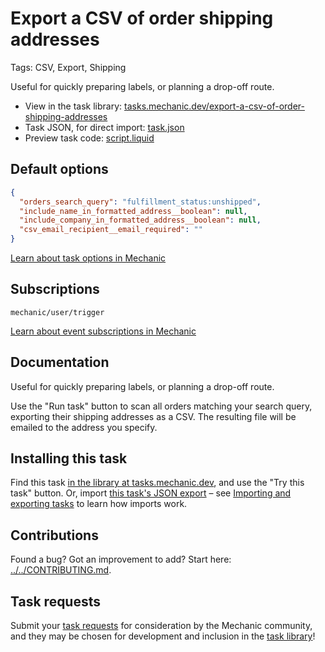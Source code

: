 # Export a CSV of order shipping addresses

Tags: CSV, Export, Shipping

Useful for quickly preparing labels, or planning a drop-off route.

* View in the task library: [tasks.mechanic.dev/export-a-csv-of-order-shipping-addresses](https://tasks.mechanic.dev/export-a-csv-of-order-shipping-addresses)
* Task JSON, for direct import: [task.json](../../tasks/export-a-csv-of-order-shipping-addresses.json)
* Preview task code: [script.liquid](./script.liquid)

## Default options

```json
{
  "orders_search_query": "fulfillment_status:unshipped",
  "include_name_in_formatted_address__boolean": null,
  "include_company_in_formatted_address__boolean": null,
  "csv_email_recipient__email_required": ""
}
```

[Learn about task options in Mechanic](https://learn.mechanic.dev/core/tasks/options)

## Subscriptions

```liquid
mechanic/user/trigger
```

[Learn about event subscriptions in Mechanic](https://learn.mechanic.dev/core/tasks/subscriptions)

## Documentation

Useful for quickly preparing labels, or planning a drop-off route.

Use the "Run task" button to scan all orders matching your search query, exporting their shipping addresses as a CSV. The resulting file will be emailed to the address you specify.

## Installing this task

Find this task [in the library at tasks.mechanic.dev](https://tasks.mechanic.dev/export-a-csv-of-order-shipping-addresses), and use the "Try this task" button. Or, import [this task's JSON export](../../tasks/export-a-csv-of-order-shipping-addresses.json) – see [Importing and exporting tasks](https://learn.mechanic.dev/core/tasks/import-and-export) to learn how imports work.

## Contributions

Found a bug? Got an improvement to add? Start here: [../../CONTRIBUTING.md](../../CONTRIBUTING.md).

## Task requests

Submit your [task requests](https://mechanic.canny.io/task-requests) for consideration by the Mechanic community, and they may be chosen for development and inclusion in the [task library](https://tasks.mechanic.dev/)!
